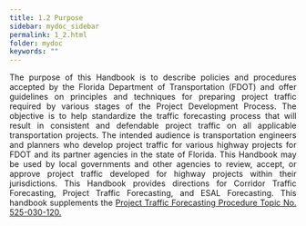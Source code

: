 ```yaml
---
title: 1.2 Purpose
sidebar: mydoc_sidebar
permalink: 1_2.html
folder: mydoc
keywords: ""
---
```


<body>
<div style="text-align: justify">The purpose of this Handbook is to describe policies and procedures accepted by the Florida Department of Transportation (FDOT) and offer guidelines on principles and techniques for preparing project traffic required by various stages of the Project Development Process. The objective is to help standardize the traffic forecasting process that will result in consistent and defendable project traffic on all applicable transportation projects. The intended audience is transportation engineers and planners who develop project traffic for various highway projects for FDOT and its partner agencies in the state of Florida. This Handbook may be used by local governments and other agencies to review, accept, or approve project traffic developed for highway projects within their jurisdictions. This Handbook provides directions for Corridor Traffic Forecasting, Project Traffic Forecasting, and ESAL Forecasting. This handbook supplements the <a href="https://pdl.fdot.gov/api/procedures/downloadProcedure/525-030-120" target="_blank">Project Traffic Forecasting Procedure Topic No. 525-030-120.</a></div>

</body>


